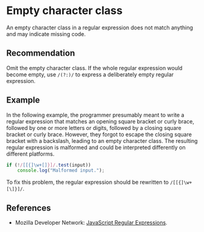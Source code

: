 # Empty character class
An empty character class in a regular expression does not match anything and may indicate missing code.


## Recommendation
Omit the empty character class. If the whole regular expression would become empty, use `/(?:)/` to express a deliberately empty regular expression.


## Example
In the following example, the programmer presumably meant to write a regular expression that matches an opening square bracket or curly brace, followed by one or more letters or digits, followed by a closing square bracket or curly brace. However, they forgot to escape the closing square bracket with a backslash, leading to an empty character class. The resulting regular expression is malformed and could be interpreted differently on different platforms.


```javascript
if (!/[[{]\w+[]}]/.test(input))
	console.log("Malformed input.");
```
To fix this problem, the regular expression should be rewritten to `/[[{]\w+[\]}]/`.


## References
* Mozilla Developer Network: [JavaScript Regular Expressions](https://developer.mozilla.org/en-US/docs/Web/JavaScript/Guide/Regular_Expressions).
